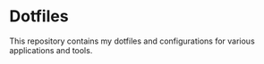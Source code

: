# Dotfiles

This repository contains my dotfiles and configurations for various applications and tools.
